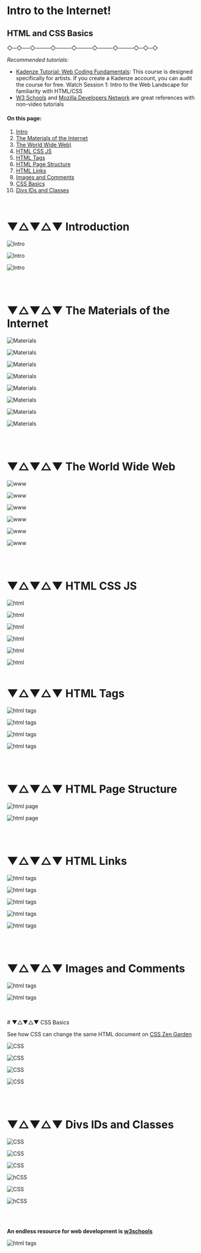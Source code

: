 # Intro to the Internet!
## HTML and CSS Basics

 ◇─◇──◇────◇────◇────◇────◇────◇─◇─◇
<br />

*Recommended tutorials:*
* [Kadenze Tutorial: Web Coding Fundamentals](https://www.kadenze.com/courses/web-coding-fundamentals-for-artists/info): This course is designed specifically for artists. If you create a Kadenze account, you can audit the course for free. Watch Session 1: Intro to the Web Landscape for familiarity with HTML/CSS
* [W3 Schools](https://www.w3schools.com/) and [Mozilla Developers Network](https://developer.mozilla.org/en-US/docs/Learn/HTML) are great references with non-video tutorials

#### On this page:

1. [Intro](#-introduction)
2. [The Materials of the Internet](#-the-materials-of-the-internet)
3. [The World Wide Web)](#-the-world-wide-web)
4. [HTML CSS JS](#-html-css-js)
5. [HTML Tags](#-html-tags)
6. [HTML Page Structure](#-html-page-structure)
7. [HTML Links](#-html-links)
8. [Images and Comments](#-images-and-comments)
9. [CSS Basics](#-css-basics)
10. [Divs IDs and Classes](#-divs-ids-and-classes)

<br />

# ▼△▼△▼ Introduction
![Intro](assets/Art75_HTMLCSSIntro.001.jpeg)

![Intro](assets/Art75_HTMLCSSIntro.002.jpeg)

![Intro](assets/Art75_HTMLCSSIntro.003.jpeg)

 <br>
  <br>

# ▼△▼△▼ The Materials of the Internet

![Materials](assets/Art75_HTMLCSSIntro.004.jpeg)

![Materials](assets/Art75_HTMLCSSIntro.005.jpeg)

![Materials](assets/Art75_HTMLCSSIntro.006.jpeg)

![Materials](assets/Art75_HTMLCSSIntro.007.jpeg)

![Materials](assets/Art75_HTMLCSSIntro.008.jpeg)

![Materials](assets/Art75_HTMLCSSIntro.009.jpeg)

![Materials](assets/Art75_HTMLCSSIntro.010.jpeg)

![Materials](assets/Art75_HTMLCSSIntro.011.jpeg)

<br>
 <br>


# ▼△▼△▼ The World Wide Web

![www](assets/Art75_HTMLCSSIntro.012.jpeg)

![www](assets/Art75_HTMLCSSIntro.013.jpeg)

![www](assets/Art75_HTMLCSSIntro.014.jpeg)

![www](assets/Art75_HTMLCSSIntro.015.jpeg)

![www](assets/Art75_HTMLCSSIntro.016.jpeg)

![www](assets/Art75_HTMLCSSIntro.017.jpeg)

 <br>
<br>

# ▼△▼△▼ HTML CSS JS

![html](assets/Art75_HTMLCSSIntro.018.jpeg)

![html](assets/Art75_HTMLCSSIntro.019.jpeg)

![html](assets/Art75_HTMLCSSIntro.020.jpeg)

![html](assets/Art75_HTMLCSSIntro.021.jpeg)

![html](assets/Art75_HTMLCSSIntro.022.jpeg)

![html](assets/Art75_HTMLCSSIntro.023.jpeg)
 <br>
 <br>


# ▼△▼△▼ HTML Tags

![html tags](assets/Art75_HTMLCSSIntro.024.jpeg)

![html tags](assets/Art75_HTMLCSSIntro.025.jpeg)

![html tags](assets/Art75_HTMLCSSIntro.028.jpeg)

![html tags](assets/Art75_HTMLCSSIntro.029.jpeg)

<br>
<br>


# ▼△▼△▼ HTML Page Structure

![html page](assets/Art75_HTMLCSSIntro.026.jpeg)

![html page](assets/Art75_HTMLCSSIntro.027.jpeg)

<br>
<br>

# ▼△▼△▼ HTML Links

![html tags](assets/Art75_HTMLCSSIntro.030.jpeg)

![html tags](assets/Art75_HTMLCSSIntro.031.jpeg)

![html tags](assets/Art75_HTMLCSSIntro.032.jpeg)

![html tags](assets/Art75_HTMLCSSIntro.033.jpeg)

![html tags](assets/Art75_HTMLCSSIntro.034.jpeg)

<br>
<br>

# ▼△▼△▼ Images and Comments

![html tags](assets/Art75_HTMLCSSIntro.035.jpeg)

![html tags](assets/Art75_HTMLCSSIntro.036.jpeg)

<br>
<br>
# ▼△▼△▼ CSS Basics

See how CSS can change the same HTML document on [CSS Zen Garden](http://www.csszengarden.com/)

![CSS](assets/Art75_HTMLCSSIntro.037.jpeg)

![CSS](assets/Art75_HTMLCSSIntro.038.jpeg)

![CSS](assets/Art75_HTMLCSSIntro.039.jpeg)

![CSS](assets/Art75_HTMLCSSIntro.040.jpeg)


<br>
<br>

# ▼△▼△▼ Divs IDs and Classes

![CSS](assets/Art75_HTMLCSSIntro.041.jpeg)

![CSS](assets/Art75_HTMLCSSIntro.042.jpeg)

![CSS](assets/Art75_HTMLCSSIntro.043.jpeg)

![hCSS](assets/Art75_HTMLCSSIntro.044.jpeg)

![CSS](assets/Art75_HTMLCSSIntro.045.jpeg)

![hCSS](assets/Art75_HTMLCSSIntro.046.jpeg)

<br>
<br>

**An endless resource for web development is [w3schools](https://www.w3schools.com/)**

![html tags](assets/Art75_HTMLCSSIntro.047.jpeg)
